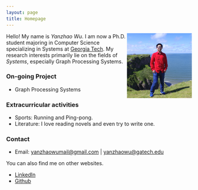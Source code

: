 ```yaml
---
layout: page
title: Homepage
---
```


<img src="/res/portrait.jpg" width="35%" align="right">

Hello! My name is *Yanzhao Wu*. I am now a Ph.D. student majoring in Computer Science specializing in Systems at [Georgia Tech](http://www.gatech.edu/). My research interests primarily lie on the fields of *Systems*, especially Graph Processing Systems.

### On-going Project

- Graph Processing Systems

### Extracurricular activities

- Sports: Running and Ping-pong.
- Literature: I love reading novels and even try to write one.

### Contact

- Email: <yanzhaowumail@gmail.com> \| <yanzhaowu@gatech.edu>

You can also find me on other websites.

- [LinkedIn](https://www.linkedin.com/in/yanzhao-wu)
- [Github](https://github.com/YanzhaoWu)
